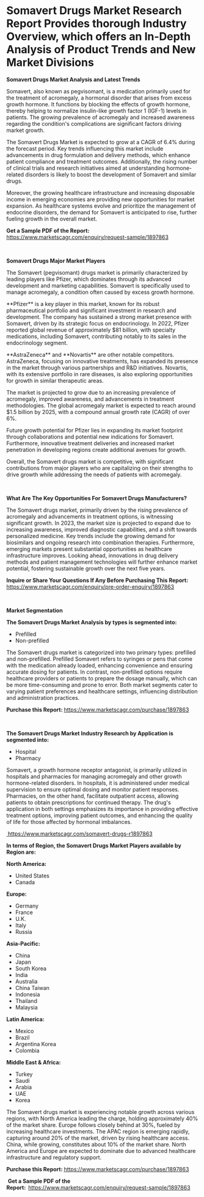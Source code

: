 <p><h1>Somavert Drugs Market Research Report Provides thorough Industry Overview, which offers an In-Depth Analysis of Product Trends and New Market Divisions</h1></p><p><strong>Somavert Drugs Market Analysis and Latest Trends</strong></p>
<p><p>Somavert, also known as pegvisomant, is a medication primarily used for the treatment of acromegaly, a hormonal disorder that arises from excess growth hormone. It functions by blocking the effects of growth hormone, thereby helping to normalize insulin-like growth factor 1 (IGF-1) levels in patients. The growing prevalence of acromegaly and increased awareness regarding the condition's complications are significant factors driving market growth.</p><p>The Somavert Drugs Market is expected to grow at a CAGR of 6.4% during the forecast period. Key trends influencing this market include advancements in drug formulation and delivery methods, which enhance patient compliance and treatment outcomes. Additionally, the rising number of clinical trials and research initiatives aimed at understanding hormone-related disorders is likely to boost the development of Somavert and similar drugs. </p><p>Moreover, the growing healthcare infrastructure and increasing disposable income in emerging economies are providing new opportunities for market expansion. As healthcare systems evolve and prioritize the management of endocrine disorders, the demand for Somavert is anticipated to rise, further fueling growth in the overall market.</p></p>
<p><strong>Get a Sample PDF of the Report:&nbsp;</strong> <a href="https://www.marketscagr.com/enquiry/request-sample/1897863?utm_campaign=2648&utm_medium=2&utm_source=Github&utm_content=ia&utm_term=19042025&utm_id=somavert-drugs">https://www.marketscagr.com/enquiry/request-sample/1897863</a></p>
<p>&nbsp;</p>
<p><strong>Somavert Drugs Major Market Players</strong></p>
<p><p>The Somavert (pegvisomant) drugs market is primarily characterized by leading players like Pfizer, which dominates through its advanced development and marketing capabilities. Somavert is specifically used to manage acromegaly, a condition often caused by excess growth hormone.</p><p>**Pfizer** is a key player in this market, known for its robust pharmaceutical portfolio and significant investment in research and development. The company has sustained a strong market presence with Somavert, driven by its strategic focus on endocrinology. In 2022, Pfizer reported global revenue of approximately $81 billion, with specialty medications, including Somavert, contributing notably to its sales in the endocrinology segment.</p><p>**AstraZeneca** and **Novartis** are other notable competitors. AstraZeneca, focusing on innovative treatments, has expanded its presence in the market through various partnerships and R&D initiatives. Novartis, with its extensive portfolio in rare diseases, is also exploring opportunities for growth in similar therapeutic areas.</p><p>The market is projected to grow due to an increasing prevalence of acromegaly, improved awareness, and advancements in treatment methodologies. The global acromegaly market is expected to reach around $1.5 billion by 2025, with a compound annual growth rate (CAGR) of over 6%.</p><p>Future growth potential for Pfizer lies in expanding its market footprint through collaborations and potential new indications for Somavert. Furthermore, innovative treatment deliveries and increased market penetration in developing regions create additional avenues for growth.</p><p>Overall, the Somavert drugs market is competitive, with significant contributions from major players who are capitalizing on their strengths to drive growth while addressing the needs of patients with acromegaly.</p></p>
<p>&nbsp;</p>
<p><strong>What Are The Key Opportunities For Somavert Drugs Manufacturers?</strong></p>
<p><p>The Somavert drugs market, primarily driven by the rising prevalence of acromegaly and advancements in treatment options, is witnessing significant growth. In 2023, the market size is projected to expand due to increasing awareness, improved diagnostic capabilities, and a shift towards personalized medicine. Key trends include the growing demand for biosimilars and ongoing research into combination therapies. Furthermore, emerging markets present substantial opportunities as healthcare infrastructure improves. Looking ahead, innovations in drug delivery methods and patient management technologies will further enhance market potential, fostering sustainable growth over the next five years.</p></p>
<p><strong>Inquire or Share Your Questions If Any Before Purchasing This Report:</strong> <a href="https://www.marketscagr.com/enquiry/pre-order-enquiry/1897863?utm_campaign=2648&utm_medium=2&utm_source=Github&utm_content=ia&utm_term=19042025&utm_id=somavert-drugs">https://www.marketscagr.com/enquiry/pre-order-enquiry/1897863</a></p>
<p>&nbsp;</p>
<p><strong>Market Segmentation</strong></p>
<p><strong>The Somavert Drugs Market Analysis by types is segmented into:</strong></p>
<p><ul><li>Prefilled</li><li>Non-prefilled</li></ul></p>
<p><p>The Somavert drugs market is categorized into two primary types: prefilled and non-prefilled. Prefilled Somavert refers to syringes or pens that come with the medication already loaded, enhancing convenience and ensuring accurate dosing for patients. In contrast, non-prefilled options require healthcare providers or patients to prepare the dosage manually, which can be more time-consuming and prone to error. Both market segments cater to varying patient preferences and healthcare settings, influencing distribution and administration practices.</p></p>
<p><strong>Purchase this Report:&nbsp;</strong><a href="https://www.marketscagr.com/purchase/1897863?utm_campaign=2648&utm_medium=2&utm_source=Github&utm_content=ia&utm_term=19042025&utm_id=somavert-drugs">https://www.marketscagr.com/purchase/1897863</a></p>
<p>&nbsp;</p>
<p><strong>The Somavert Drugs Market Industry Research by Application is segmented into:</strong></p>
<p><ul><li>Hospital</li><li>Pharmacy</li></ul></p>
<p><p>Somavert, a growth hormone receptor antagonist, is primarily utilized in hospitals and pharmacies for managing acromegaly and other growth hormone-related disorders. In hospitals, it is administered under medical supervision to ensure optimal dosing and monitor patient responses. Pharmacies, on the other hand, facilitate outpatient access, allowing patients to obtain prescriptions for continued therapy. The drug's application in both settings emphasizes its importance in providing effective treatment options, improving patient outcomes, and enhancing the quality of life for those affected by hormonal imbalances.</p></p>
<p><a href="https://www.marketscagr.com/somavert-drugs-r1897863?utm_campaign=2648&utm_medium=2&utm_source=Github&utm_content=ia&utm_term=19042025&utm_id=somavert-drugs">&nbsp;https://www.marketscagr.com/somavert-drugs-r1897863</a></p>
<p><strong>In terms of Region, the Somavert Drugs Market Players available by Region are:</strong></p>
<p>
    <p> <strong> North America: </strong>
        <ul>
            <li>United States</li>
            <li>Canada</li>
        </ul>
        </p> 
    <p> <strong> Europe: </strong>
        <ul>
            <li>Germany</li>
            <li>France</li>
            <li>U.K.</li>
            <li>Italy</li>
            <li>Russia</li>
        </ul>
        </p> 
    <p> <strong> Asia-Pacific: </strong>
        <ul>
            <li>China</li>
            <li>Japan</li>
            <li>South Korea</li>
            <li>India</li>
            <li>Australia</li>
            <li>China Taiwan</li>
            <li>Indonesia</li>
            <li>Thailand</li>
            <li>Malaysia</li>
        </ul>
        </p> 
    <p> <strong> Latin America: </strong>
        <ul>
            <li>Mexico</li>
            <li>Brazil</li>
            <li>Argentina Korea</li>
            <li>Colombia</li>
        </ul>
        </p> 
    <p> <strong> Middle East & Africa: </strong>
        <ul>
            <li>Turkey</li>
            <li>Saudi</li>
            <li>Arabia</li>
            <li>UAE</li>
            <li>Korea</li>
        </ul>
    </p>
    </p>
<p><p>The Somavert drugs market is experiencing notable growth across various regions, with North America leading the charge, holding approximately 40% of the market share. Europe follows closely behind at 30%, fueled by increasing healthcare investments. The APAC region is emerging rapidly, capturing around 20% of the market, driven by rising healthcare access. China, while growing, constitutes about 10% of the market share. North America and Europe are expected to dominate due to advanced healthcare infrastructure and regulatory support.</p></p>
<p><strong>Purchase this Report: </strong><a href="https://www.marketscagr.com/purchase/1897863?utm_campaign=2648&utm_medium=2&utm_source=Github&utm_content=ia&utm_term=19042025&utm_id=somavert-drugs">https://www.marketscagr.com/purchase/1897863</a></p>
<p>&nbsp;<strong>Get a Sample PDF of the Report:&nbsp;&nbsp;</strong><a href="https://www.marketscagr.com/enquiry/request-sample/1897863?utm_campaign=2648&utm_medium=2&utm_source=Github&utm_content=ia&utm_term=19042025&utm_id=somavert-drugs">https://www.marketscagr.com/enquiry/request-sample/1897863</a></p>
<p><strong></strong></p>
<p><p></p><p></p><p></p></p>
